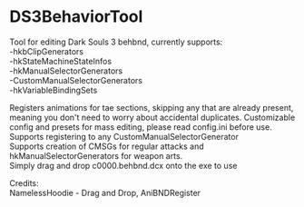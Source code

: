 # DS3BehaviorTool
Tool for editing Dark Souls 3 behbnd, currently supports:  
-hkbClipGenerators  
-hkStateMachineStateInfos  
-hkManualSelectorGenerators  
-CustomManualSelectorGenerators  
-hkVariableBindingSets  

Registers animations for tae sections, skipping any that are already present, meaning you don't need to worry about accidental duplicates.
Customizable config and presets for mass editing, please read config.ini before use.  
Supports registering to any CustomManualSelectorGenerator  
Supports creation of CMSGs for regular attacks and hkManualSelectorGenerators for weapon arts.  
Simply drag and drop c0000.behbnd.dcx onto the exe to use

Credits:  
NamelessHoodie - Drag and Drop, AniBNDRegister
